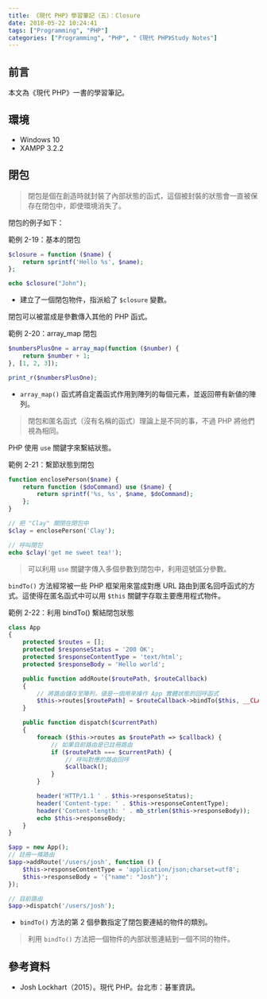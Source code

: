 ```yaml
---
title: 《現代 PHP》學習筆記（五）：Closure
date: 2018-05-22 10:24:41
tags: ["Programming", "PHP"]
categories: ["Programming", "PHP", "《現代 PHP》Study Notes"]
---
```


## 前言

本文為《現代 PHP》一書的學習筆記。

## 環境

- Windows 10
- XAMPP 3.2.2

## 閉包

> 閉包是個在創造時就封裝了內部狀態的函式，這個被封裝的狀態會一直被保存在閉包中，即使環境消失了。

閉包的例子如下：

範例 2-19：基本的閉包

```php
$closure = function ($name) {
    return sprintf('Hello %s', $name);
};

echo $closure("John");
```

- 建立了一個閉包物件，指派給了 `$closure` 變數。

閉包可以被當成是參數傳入其他的 PHP 函式。

範例 2-20：array_map 閉包

```php
$numbersPlusOne = array_map(function ($number) {
    return $number + 1;
}, [1, 2, 3]);

print_r($numbersPlusOne);
```

- `array_map()` 函式將自定義函式作用到陣列的每個元素，並返回帶有新値的陣列。

> 閉包和匿名函式（沒有名稱的函式）理論上是不同的事，不過 PHP 將他們視為相同。

PHP 使用 `use` 關鍵字來繫結狀態。

範例 2-21：繫節狀態到閉包

```php
function enclosePerson($name) {
    return function ($doCommand) use ($name) {
        return sprintf('%s, %s', $name, $doCommand);
    };
}

// 把 "Clay" 關閉在閉包中
$clay = enclosePerson('Clay');

// 呼叫閉包
echo $clay('get me sweet tea!');
```

> 可以利用 `use` 關鍵字傳入多個參數到閉包中，利用逗號區分參數。

`bindTo()` 方法經常被一些 PHP 框架用來當成對應 URL 路由到匿名回呼函式的方式。這使得在匿名函式中可以用 `$this` 關鍵字存取主要應用程式物件。

範例 2-22：利用 bindTo() 繫結閉包狀態

```php
class App
{
    protected $routes = [];
    protected $responseStatus = '200 OK';
    protected $responseContentType = 'text/html';
    protected $responseBody = 'Hello world';

    public function addRoute($routePath, $routeCallback)
    {
        // 將路由儲存至陣列，値是一個用來操作 App 實體狀態的回呼函式
        $this->routes[$routePath] = $routeCallback->bindTo($this, __CLASS__);
    }

    public function dispatch($currentPath)
    {
        foreach ($this->routes as $routePath => $callback) {
            // 如果目前路由是已註冊路由
            if ($routePath === $currentPath) {
                // 呼叫對應的路由回呼
                $callback();
            }
        }

        header('HTTP/1.1 ' . $this->responseStatus);
        header('Content-type: ' . $this->responseContentType);
        header('Content-length: ' . mb_strlen($this->responseBody));
        echo $this->responseBody;
    }
}

$app = new App();
// 註冊一條路由
$app->addRoute('/users/josh', function () {
    $this->responseContentType = 'application/json;charset=utf8';
    $this->responseBody = '{"name": "Josh"}';
});

// 目前路由
$app->dispatch('/users/josh');
```

- `bindTo()` 方法的第 2 個參數指定了閉包要連結的物件的類別。

> 利用 `bindTo()` 方法把一個物件的內部狀態連結到一個不同的物件。

## 參考資料

- Josh Lockhart（2015）。現代 PHP。台北市：碁峯資訊。
